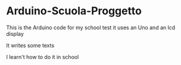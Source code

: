 # Arduino-Scuola-Proggetto

This is the Arduino code for my school test it uses an Uno and an lcd display

It writes some texts

I learn't how to do it in school
